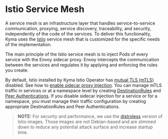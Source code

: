 # Istio Service Mesh

A service mesh is an infrastructure layer that handles service-to-service communication, proxying, service discovery, traceability, and security, independently of the code of the services. To deliver this functionality, Kyma uses the [Istio](https://istio.io/docs/concepts/what-is-istio/) service mesh that is customized for the specific needs of the implementation.

The main principle of the Istio service mesh is to inject Pods of every service with the Envoy sidecar proxy. Envoy intercepts the communication between the services and regulates it by applying and enforcing the rules you create.

By default, Istio installed by Kyma Istio Operator has [mutual TLS (mTLS)](https://istio.io/docs/concepts/security/#mutual-tls-authentication) disabled. See how to [enable sidecar proxy injection](./operation-guides/02-20-enable-sidecar-injection.md). You can manage mTLS traffic in services or at a namespace level by creating [DestinationRules](https://istio.io/docs/reference/config/networking/destination-rule/) and [Peer Authentications](https://istio.io/docs/tasks/security/authentication/authn-policy/). If you disable sidecar injection for a service or for a namespace, you must manage their traffic configuration by creating appropriate DestinationRules and Peer Authentications.

> **NOTE:** For security and performance, we use the [distroless](https://istio.io/docs/ops/configuration/security/harden-docker-images/) version of Istio images. Those images are not Debian-based and are slimmed down to reduce any potential attack surface and increase startup time.
